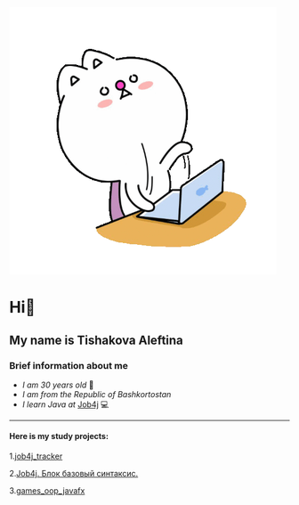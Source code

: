 ![](https://github.com/Aleftina69/Aleftina69/blob/main/monitors-typing.gif)
# Hi:wave:
## My name is Tishakova Aleftina

### Brief information about me

+ *I am 30 years old* :woman: 
+ *I am from the Republic of Bashkortostan*
+ *I learn Java at* [Job4j](https://job4j.ru/) :computer:

----------

#### Here is my study projects:
1.[job4j_tracker](https://github.com/Aleftina69/job4j_tracker)

2.[Job4j. Блок базовый синтаксис.](https://github.com/Aleftina69/job4j_elementary)

3.[games_oop_javafx](https://github.com/Aleftina69/games_oop_javafx?tab=readme-ov-file)

